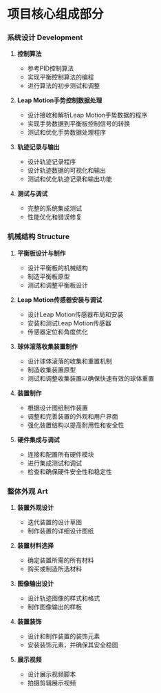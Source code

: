 # 项目核心组成部分


### 系统设计 Development 

1. **控制算法**
    - 参考PID控制算法
    - 实现平衡控制算法的编程
    - 进行算法的初步测试和调整

2. **Leap Motion手势控制数据处理**
    - 设计接收和解析Leap Motion手势数据的程序
    - 实现手势数据到平衡板控制信号的转换
    - 测试和优化手势数据处理程序

3. **轨迹记录与输出**
    - 设计轨迹记录程序
    - 设计轨迹数据的可视化和输出
    - 测试和优化轨迹记录和输出功能

4. **测试与调试**
    - 完整的系统集成测试
    - 性能优化和错误修复

### 机械结构 Structure  

1. **平衡板设计与制作**
    - 设计平衡板的机械结构
    - 制造平衡板原型
    - 测试和调整平衡板设计

2. **Leap Motion传感器安装与调试**
    - 设计Leap Motion传感器布局和安装
    - 安装和测试Leap Motion传感器
    - 传感器定位和角度优化

3. **球体滚落收集装置制作**
    - 设计球体滚落的收集和重置机制
    - 制造收集装置原型
    - 测试和调整收集装置以确保快速有效的球体重置

4. **装置制作**
    - 根据设计图纸制作装置
    - 调整和完善装置的外观和用户界面
    - 强化装置结构以提高耐用性和安全性

5. **硬件集成与调试**
    - 连接和配置所有硬件模块
    - 进行集成测试和调试
    - 检查和确保硬件安全性和稳定性

### 整体外观 Art 

1. **装置外观设计**
    - 迭代装置的设计草图
    - 制作装置的详细设计图纸
2. **装置材料选择**
    - 确定装置所需的所有材料
    - 购买或制造所选材料

3. **图像输出设计**
    - 设计轨迹图像的样式和格式
    - 制作图像输出的样板
4. **装置装饰**
    - 设计和制作装置的装饰元素
    - 安装装饰元素，并确保其安全稳固
5. **展示视频**
    - 设计展示视频脚本
    - 拍摄剪辑展示视频

